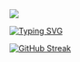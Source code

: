 <img src= "https://capsule-render.vercel.app/api?type=waving&height=150&color=gradient"/>


[![Typing SVG](https://readme-typing-svg.herokuapp.com?font=Fira+Code&size=30&duration=2000&pause=700&width=800&height=67&lines=Bem+vindo+ao+meu+perfil+da+GitHub)](https://git.io/typing-svg)


<div>
  
[![GitHub Streak](https://github-readme-streak-stats.herokuapp.com?user=GitEdu-gi&theme=github-dark-blue&locale=pt_BR&card_width=847&card_height=200)](https://git.io/streak-stats)
</div>
<br>
